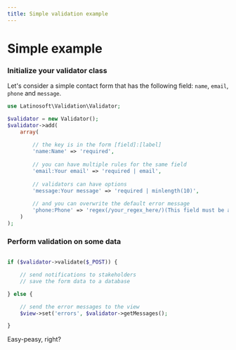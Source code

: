 ```yaml
---
title: Simple validation example
---
```


# Simple example

### Initialize your validator class

Let's consider a simple contact form that has the following field: `name`, `email`, `phone` and `message`.

```php
use Latinosoft\Validation\Validator;

$validator = new Validator();
$validator->add(
    array(
    
        // the key is in the form [field]:[label]
        'name:Name' => 'required',
        
        // you can have multiple rules for the same field
        'email:Your email' => 'required | email',
        
        // validators can have options
        'message:Your message' => 'required | minlength(10)',
        
        // and you can overwrite the default error message
        'phone:Phone' => 'regex(/your_regex_here/)(This field must be a valid US phone number)'
    )
);
```

### Perform validation on some data

```php

if ($validator->validate($_POST)) {

    // send notifications to stakeholders
    // save the form data to a database

} else {

    // send the error messages to the view
    $view->set('errors', $validator->getMessages();

}
```

Easy-peasy, right?
